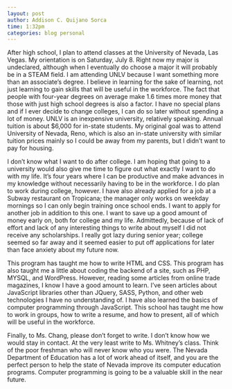 ```yaml
---
layout: post
author: Addison C. Quijano Sorca
time: 1:32pm
categories: blog personal
---
```

After high school, I plan to attend classes at the University of Nevada, Las Vegas. My orientation is on Saturday, July 8. Right now my major is undeclared, although when I eventually do choose a major it will probably be in a STEAM field. I am attending UNLV because I want something more than an associate’s degree. I believe in learning for the sake of learning, not just learning to gain skills that will be useful in the workforce. The fact that people with four-year degrees on average make 1.6 times more money that those with just high school degrees is also a factor. I have no special plans and if I ever decide to change colleges, I can do so later without spending a lot of money. UNLV is an inexpensive university, relatively speaking. Annual tuition is about $6,000 for in-state students. My original goal was to attend University of Nevada, Reno, which is also an in-state university with similar tuition prices mainly so I could be away from my parents, but I didn’t want to pay for housing.

I don’t know what I want to do after college. I am hoping that going to a university would also give me time to figure out what exactly I want to do with my life. It’s four years where I can be productive and make advances in my knowledge without necessarily having to be in the workforce. I do plan to work during college, however. I have also already applied for a job at a Subway restaurant on Tropicana; the manager only works on weekday mornings so I can only begin training once school ends. I want to apply for another job in addition to this one. I want to save up a good amount of money early on, both for college and my life. Admittedly, because of lack of effort and lack of any interesting things to write about myself I did not receive any scholarships. I really got lazy during senior year; college seemed so far away and it seemed easier to put off applications for later than face anxiety about my future now.

This program has taught me how to write HTML and CSS. This program has also taught me a little about coding the backend of a site, such as PHP, MYSQL, and WordPress. However, reading some articles from online trade magazines, I know I have a good amount to learn. I’ve seen articles about JavaScript libraries other than JQuery, SASS, Python, and other web technologies I have no understanding of. I have also learned the basics of computer programming through JavaScript. This school has taught me how to work in groups, how to write a resume, and how to present, all of which will be useful in the workforce.

Finally, to Ms. Chang, please don’t forget to write. I don’t know how we would stay in contact. At the very least write to Ms. Whitney’s class. Think of the poor freshman who will never know who you were. The Nevada Department of Education has a lot of work ahead of itself, and you are the perfect person to help the state of Nevada improve its computer education programs. Computer programming is going to be a valuable skill in the near future.
